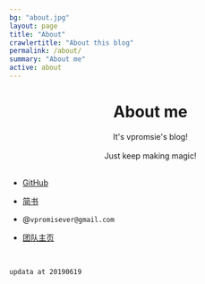 ```yaml
---
bg: "about.jpg"
layout: page
title: "About"
crawlertitle: "About this blog"
permalink: /about/
summary: "About me"
active: about
---
```

# <center>About me</center>

<center>It's vpromsie's blog!</center>
<br/>
<center>Just keep making magic!</center>




<br/>

- [GitHub](https://github.com/vpromise/)

- [简书](https://www.jianshu.com/u/cf0e68109e57)

- @`vpromisever@gmail.com`

- [团队主页](http://faculty.uestc.edu.cn/ihl/zh_CN/index.htm)

<br/>

`
updata at 20190619
`
